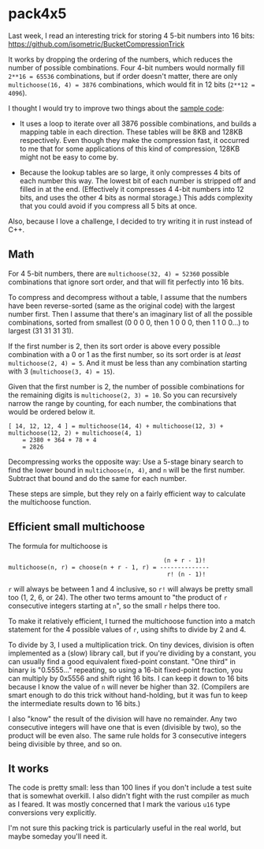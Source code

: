 # pack4x5

Last week, I read an interesting trick for storing 4 5-bit numbers into 16 bits: https://github.com/isometric/BucketCompressionTrick

It works by dropping the ordering of the numbers, which reduces the number of possible combinations. Four 4-bit numbers would normally fill `2**16 = 65536` combinations, but if order doesn't matter, there are only `multichoose(16, 4) = 3876` combinations, which would fit in 12 bits (`2**12 = 4096`).

I thought I would try to improve two things about the [sample code](https://github.com/isometric/BucketCompressionTrick/blob/master/main.cpp):

- It uses a loop to iterate over all 3876 possible combinations, and builds a mapping table in each direction. These tables will be 8KB and 128KB respectively. Even though they make the compression fast, it occurred to me that for some applications of this kind of compression, 128KB might not be easy to come by.

- Because the lookup tables are so large, it only compresses 4 bits of each number this way. The lowest bit of each number is stripped off and filled in at the end. (Effectively it compresses 4 4-bit numbers into 12 bits, and uses the other 4 bits as normal storage.) This adds complexity that you could avoid if you compress all 5 bits at once.

Also, because I love a challenge, I decided to try writing it in rust instead of C++.


## Math

For 4 5-bit numbers, there are `multichoose(32, 4) = 52360` possible combinations that ignore sort order, and that will fit perfectly into 16 bits.

To compress and decompress without a table, I assume that the numbers have been reverse-sorted (same as the original code) with the largest number first. Then I assume that there's an imaginary list of all the possible combinations, sorted from smallest (0 0 0 0, then 1 0 0 0, then 1 1 0 0...) to largest (31 31 31 31).

If the first number is 2, then its sort order is above every possible combination with a 0 or 1 as the first number, so its sort order is at _least_ `multichoose(2, 4) = 5`. And it must be less than any combination starting with 3 (`multichoose(3, 4) = 15`).

Given that the first number is 2, the number of possible combinations for the remaining digits is `multichoose(2, 3) = 10`. So you can recursively narrow the range by counting, for each number, the combinations that would be ordered below it.

```
[ 14, 12, 12, 4 ] = multichoose(14, 4) + multichoose(12, 3) + multichoose(12, 2) + multichoose(4, 1)
    = 2380 + 364 + 78 + 4
    = 2826
```

Decompressing works the opposite way: Use a 5-stage binary search to find the lower bound in `multichoose(n, 4)`, and `n` will be the first number. Subtract that bound and do the same for each number.

These steps are simple, but they rely on a fairly efficient way to calculate the multichoose function.


## Efficient small multichoose

The formula for multichoose is

```
                                            (n + r - 1)!
multichoose(n, r) = choose(n + r - 1, r) = --------------
                                             r! (n - 1)!
```

`r` will always be between 1 and 4 inclusive, so `r!` will always be pretty small too (1, 2, 6, or 24). The other two terms amount to "the product of `r` consecutive integers starting at `n`", so the small `r` helps there too.

To make it relatively efficient, I turned the multichoose function into a match statement for the 4 possible values of `r`, using shifts to divide by 2 and 4.

To divide by 3, I used a multiplication trick. On tiny devices, division is often implemented as a (slow) library call, but if you're dividing by a constant, you can usually find a good equivalent fixed-point constant. "One third" in binary is "0.5555..." repeating, so using a 16-bit fixed-point fraction, you can multiply by 0x5556 and shift right 16 bits. I can keep it down to 16 bits because I know the value of `n` will never be higher than 32. (Compilers are smart enough to do this trick without hand-holding, but it was fun to keep the intermediate results down to 16 bits.)

I also "know" the result of the division will have no remainder. Any two consecutive integers will have one that is even (divisible by two), so the product will be even also. The same rule holds for 3 consecutive integers being divisible by three, and so on.


## It works

The code is pretty small: less than 100 lines if you don't include a test suite that is somewhat overkill. I also didn't fight with the rust compiler as much as I feared. It was mostly concerned that I mark the various `u16` type conversions very explicitly.

I'm not sure this packing trick is particularly useful in the real world, but maybe someday you'll need it.
